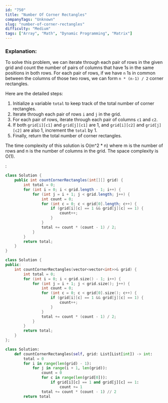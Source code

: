```yaml
---
id: "750"
title: "Number Of Corner Rectangles"
companyTags: "Unknown"
slug: "number-of-corner-rectangles"
difficulty: "Medium"
tags: ["Array", "Math", "Dynamic Programming", "Matrix"]
---
```


### Explanation:

To solve this problem, we can iterate through each pair of rows in the given grid and count the number of pairs of columns that have 1s in the same positions in both rows. For each pair of rows, if we have `n` 1s in common between the columns of those two rows, we can form `n * (n-1) / 2` corner rectangles.

Here are the detailed steps:
1. Initialize a variable `total` to keep track of the total number of corner rectangles.
2. Iterate through each pair of rows `i` and `j` in the grid.
3. For each pair of rows, iterate through each pair of columns `c1` and `c2`.
4. If both `grid[i][c1]` and `grid[j][c1]` are 1, and `grid[i][c2]` and `grid[j][c2]` are also 1, increment the `total` by 1.
5. Finally, return the total number of corner rectangles.

The time complexity of this solution is O(m^2 * n) where m is the number of rows and n is the number of columns in the grid. The space complexity is O(1).

:

```java
class Solution {
    public int countCornerRectangles(int[][] grid) {
        int total = 0;
        for (int i = 0; i < grid.length - 1; i++) {
            for (int j = i + 1; j < grid.length; j++) {
                int count = 0;
                for (int c = 0; c < grid[0].length; c++) {
                    if (grid[i][c] == 1 && grid[j][c] == 1) {
                        count++;
                    }
                }
                total += count * (count - 1) / 2;
            }
        }
        return total;
    }
}
```

```cpp
class Solution {
public:
    int countCornerRectangles(vector<vector<int>>& grid) {
        int total = 0;
        for (int i = 0; i < grid.size() - 1; i++) {
            for (int j = i + 1; j < grid.size(); j++) {
                int count = 0;
                for (int c = 0; c < grid[0].size(); c++) {
                    if (grid[i][c] == 1 && grid[j][c] == 1) {
                        count++;
                    }
                }
                total += count * (count - 1) / 2;
            }
        }
        return total;
    }
};
```

```python
class Solution:
    def countCornerRectangles(self, grid: List[List[int]) -> int:
        total = 0
        for i in range(len(grid) - 1):
            for j in range(i + 1, len(grid)):
                count = 0
                for c in range(len(grid[0])):
                    if grid[i][c] == 1 and grid[j][c] == 1:
                        count += 1
                total += count * (count - 1) // 2
        return total
```